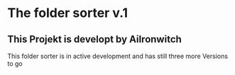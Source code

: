 # The folder sorter v.1
## This Projekt is developt by AiIronwitch
This folder sorter is in active development and has still three more Versions to go
